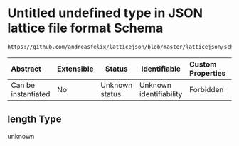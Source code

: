 # Untitled undefined type in JSON lattice file format Schema

```txt
https://github.com/andreasfelix/latticejson/blob/master/latticejson/schema.json#/definitions/Sextupole/properties/length
```




| Abstract            | Extensible | Status         | Identifiable            | Custom Properties | Additional Properties | Access Restrictions | Defined In                                              |
| :------------------ | ---------- | -------------- | ----------------------- | :---------------- | --------------------- | ------------------- | ------------------------------------------------------- |
| Can be instantiated | No         | Unknown status | Unknown identifiability | Forbidden         | Allowed               | none                | [schema.json\*](out/schema.json "open original schema") |

## length Type

unknown
